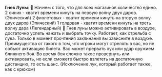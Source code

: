 **Гнев Луны**:
:small_orange_diamond: Начнем с того, что для всех магазинов количество едино.
2 синих - хватит времени кинуть на первую волну двух даров. (Эпический)
2 фиолетовых - хватит времени кинуть на вторую волну двух даров (Эпический)
1 голдовая - хватит времени кинуть на треть волну дара (Легендарный)
:small_orange_diamond: Гнев луны можно активировать в воздухе, достаточно успеть нажать и выбрать точку. Работает, как стрельба с лука. Только в момент прочтения заклинания вы зависните в воздухе. Преимущества от такого в том, что игроки могут стрелять в вас, но не собьют активацию билета. Вас может прервать хук или удар оружием ближнего боя. Во время боя сложно такое провернуть или активировать, но если сможете быстро взлететь на достаточную дистанцию, то есть шанс. (Исключение лук, который работает также, как с крюком)